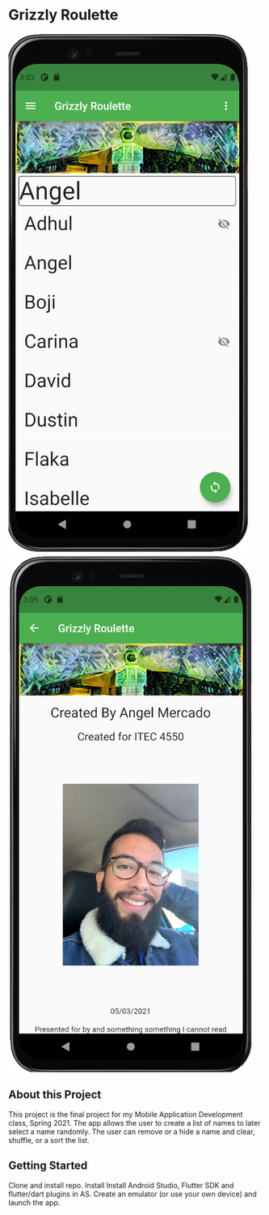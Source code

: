 # Grizzly Roulette
![An image](https://github.com/amercadorodrigue/GrizzlyRoulette/blob/master/generated_List.png?raw=true) <!-- .element height="25%" width="25%" -->
![An image](https://github.com/amercadorodrigue/GrizzlyRoulette/blob/master/about_page.png?raw=true) 
## About this Project

This project is the final project for my Mobile Application Development class, Spring 2021.
The app allows the user to create a list of names to later select a name randomly. The user can 
remove or a hide a name and clear, shuffle, or a sort the list. 

## Getting Started

Clone and install repo. 
Install Install Android Studio, Flutter SDK and flutter/dart plugins in AS.
Create an emulator (or use your own device) and launch the app. 
